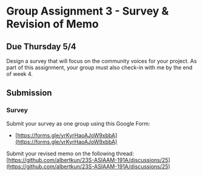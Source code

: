 # Group Assignment 3 - Survey & Revision of Memo

## Due Thursday 5/4

Design a survey that will focus on the community voices for your project. As part of this assignment, your group must also check-in with me by the end of week 4.

## Submission

### Survey 

Submit your survey as one group using this Google Form:

- [https://forms.gle/yrKyrHaoAJoW9xbbA](https://forms.gle/yrKyrHaoAJoW9xbbA)


Submit your revised memo on the following thread: [https://github.com/albertkun/23S-ASIAAM-191A/discussions/25](https://github.com/albertkun/23S-ASIAAM-191A/discussions/25)